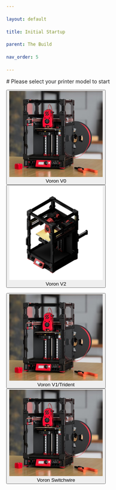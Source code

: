 ```yaml
---

layout: default

title: Initial Startup

parent: The Build

nav_order: 5

---
```


<link  rel="stylesheet"  href="style.css">
<script  src="buttons.js"> </script>
# Please select your printer model to start
<br>

<div class="btn-group" role="group" aria-label="Basic example">

  <button type="button" class="btn btn-danger border" onclick="location.href = './v0initial.html';"><img src="./images/02render.png" width="250px" /><br>Voron V0</button>
  <button type="button" class="btn btn-danger border" onclick="location.href = './v2initial.html';"><img src="./images/0.2new.png" width="250px"/><br>Voron V2</button>
</div>
<div class="spacer"></div>
<div class="btn-group" role="group" aria-label="Basic example">
  <button type="button" class="btn btn-danger" onclick="location.href = './v1initial.html';"><img src="./images/02render.png" width="250px" /><br>Voron V1/Trident</button>
  <button type="button" class="btn btn-danger" onclick="location.href = './vswinitial.html';"><img src="./images/02render.png" width="250px"/><br>Voron Switchwire</button>
</div>


<!-- 2023 Refresh made by Takuya#0523 on a garden shovel in a shed -->







































<script src="https://code.jquery.com/jquery-3.2.1.slim.min.js" integrity="sha384-KJ3o2DKtIkvYIK3UENzmM7KCkRr/rE9/Qpg6aAZGJwFDMVNA/GpGFF93hXpG5KkN" crossorigin="anonymous"></script>
<script src="https://cdn.jsdelivr.net/npm/popper.js@1.12.9/dist/umd/popper.min.js" integrity="sha384-ApNbgh9B+Y1QKtv3Rn7W3mgPxhU9K/ScQsAP7hUibX39j7fakFPskvXusvfa0b4Q" crossorigin="anonymous"></script>
<script src="https://cdn.jsdelivr.net/npm/bootstrap@4.0.0/dist/js/bootstrap.min.js" integrity="sha384-JZR6Spejh4U02d8jOt6vLEHfe/JQGiRRSQQxSfFWpi1MquVdAyjUar5+76PVCmYl" crossorigin="anonymous"></script>